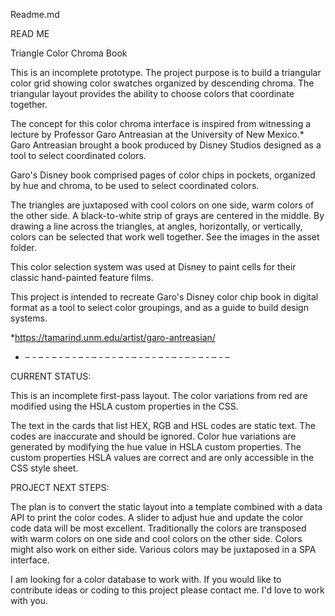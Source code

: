 Readme.md

READ ME

Triangle Color Chroma Book

This is an incomplete prototype. The project purpose is to build a triangular color grid showing color swatches organized by descending chroma. The triangular layout provides the ability to choose colors that coordinate together.

The concept for this color chroma interface is inspired from witnessing a lecture by Professor Garo Antreasian at the University of New Mexico.* Garo Antreasian brought a book produced by Disney Studios designed as a tool to select coordinated colors.

Garo's Disney book comprised pages of color chips in pockets, organized by hue and chroma, to be used to select coordinated colors.

The triangles are juxtaposed with cool colors on one side, warm colors of the other side. A black-to-white strip of grays are centered in the middle. By drawing a line across the triangles, at angles, horizontally, or vertically, colors can be selected that work well together. See the images in the asset folder.

This color selection system was used at Disney to paint cells for their classic hand-painted feature films.

This project is intended to recreate Garo's Disney color chip book in digital format as a tool to select color groupings, and as a guide to build design systems.


*https://tamarind.unm.edu/artist/garo-antreasian/


 - – - – - – - – - – - – - – - – - – - – - – - – - – - – - – - –

CURRENT STATUS:

This is an incomplete first-pass layout. The color variations from red are modified using the HSLA custom properties in the CSS.

The text in the cards that list HEX, RGB and HSL codes are static text. The codes are inaccurate and should be ignored. Color hue variations are generated by modifying the hue value in HSLA custom properties. The custom properties HSLA values are correct and are only accessible in  the CSS style sheet.

PROJECT NEXT STEPS:

The plan is to convert the static layout into a template combined with a data API to print the color codes. A slider to adjust hue and update the color code data will be most excellent. Traditionally the colors are transposed with warm colors on one side and cool colors on the other side. Colors might also work on either side. Various colors may be juxtaposed in a SPA interface.

I am looking for a color database to work with. If you would like to contribute ideas or coding to this project please contact me. I'd love to work with you.







